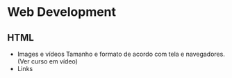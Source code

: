 # Web Development
## HTML
* Images e vídeos
Tamanho e formato de acordo com tela e navegadores. (Ver curso em vídeo)
* Links